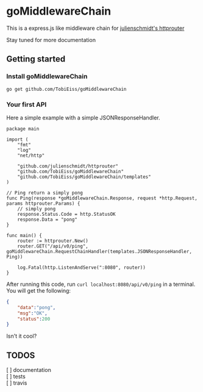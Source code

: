 # goMiddlewareChain

This is a express.js like middleware chain for [julienschmidt's httprouter](github.com/julienschmidt/httprouter)

Stay tuned for more documentation

## Getting started

### Install goMiddlewareChain
`go get github.com/TobiEiss/goMiddlewareChain`

### Your first API

Here a simple example with a simple JSONResponseHandler.

```golang
package main

import (
	"fmt"
	"log"
	"net/http"

	"github.com/julienschmidt/httprouter"
	"github.com/TobiEiss/goMiddlewareChain"
	"github.com/TobiEiss/goMiddlewareChain/templates"
)

// Ping return a simply pong
func Ping(response *goMiddlewareChain.Response, request *http.Request, params httprouter.Params) {
	// simply pong
	response.Status.Code = http.StatusOK
	response.Data = "pong"
}

func main() {
	router := httprouter.New()
	router.GET("/api/v0/ping", goMiddlewareChain.RequestChainHandler(templates.JSONResponseHandler, Ping))

	log.Fatal(http.ListenAndServe(":8080", router))
}
```

After running this code, run `curl localhost:8080/api/v0/ping` in a terminal.
You will get the following:
```json
{
    "data":"pong",
    "msg":"OK",
    "status":200
}
```
Isn't it cool?

## TODOS
[ ] documentation   
[ ] tests   
[ ] travis